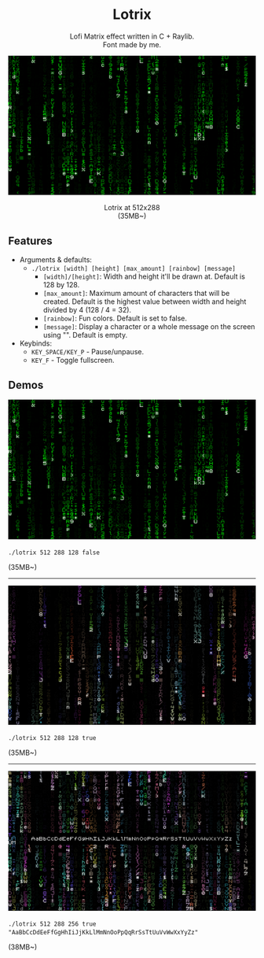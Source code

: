 <h1 align="center">Lotrix</h1>
<p align="center"> Lofi Matrix effect written in C + Raylib.<br>Font made by me.</p>

![](demos/demo0.png)
<p align="center">Lotrix at 512x288<br>(35MB~)</p>

## Features
- Arguments & defaults:
  - `./lotrix [width] [height] [max_amount] [rainbow] [message]`
    - `[width]/[height]`: Width and height it'll be drawn at. Default is 128 by 128.
    - `[max_amount]`: Maximum amount of characters that will be created. Default is the highest value between width and height divided by 4 (128 / 4 = 32).
    - `[rainbow]`: Fun colors. Default is set to false.
    - `[message]`: Display a character or a whole message on the screen using "". Default is empty.
- Keybinds:
  - `KEY_SPACE/KEY_P` - Pause/unpause.
  - `KEY_F` - Toggle fullscreen.

## Demos

![](demos/demo0.png)

`./lotrix 512 288 128 false`

(35MB~)

---
![](demos/demo1.png)

`./lotrix 512 288 128 true`

(35MB~)

---
![](demos/demo2.png)

`./lotrix 512 288 256 true "AaBbCcDdEeFfGgHhIiJjKkLlMmNnOoPpQqRrSsTtUuVvWwXxYyZz"`

(38MB~)
